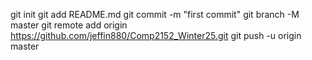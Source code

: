git init
git add README.md
git commit -m "first commit"
git branch -M master
git remote add origin https://github.com/jeffin880/Comp2152_Winter25.git
git push -u origin master